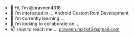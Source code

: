 - 👋 Hi, I’m @praveen4318
- 👀 I’m interested in ... Android Custom Rom Development
- 🌱 I’m currently learning ... 
- 💞️ I’m looking to collaborate on ...
- 📫 How to reach me ... praveen.mark43@gmail.com

<!---
praveen4318/praveen4318 is a ✨ special ✨ repository because its `README.md` (this file) appears on your GitHub profile.
You can click the Preview link to take a look at your changes.
--->
